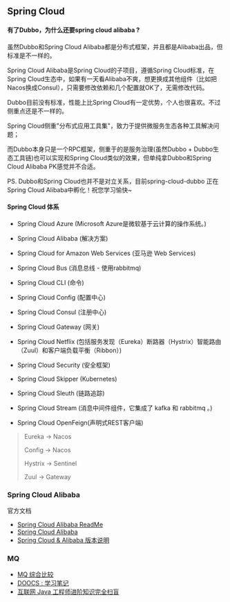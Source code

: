 ## Spring Cloud

#### 有了Dubbo，为什么还要spring cloud alibaba ?
虽然Dubbo和Spring Cloud Alibaba都是分布式框架，并且都是Alibaba出品，但标准是不一样的。

Spring Cloud Alibaba是Spring Cloud的子项目，遵循Spring Cloud标准，在Spring Cloud生态中，如果有一天看Alibaba不爽，想更换成其他组件（比如把Nacos换成Consul），只需要修改依赖和几个配置就OK了，无需修改代码。

Dubbo目前没有标准，性能上比Spring Cloud有一定优势，个人也很喜欢。不过侧重点还是不一样的。 

Spring Cloud侧重"分布式应用工具集"，致力于提供微服务生态各种工具解决问题；

而Dubbo本身只是一个RPC框架，侧重于的是服务治理(虽然Dubbo + Dubbo生态工具链)也可以实现和Spring Cloud类似的效果，但单纯拿Dubbo和Spring Cloud Alibaba PK感觉并不合适。 

PS. Dubbo和Spring Cloud也并不是对立关系，目前spring-cloud-dubbo 正在Spring Cloud Alibaba中孵化！祝您学习愉快~


#### Spring Cloud 体系
- Spring Cloud Azure                    (Microsoft Azure是微软基于云计算的操作系统。)
- Spring Cloud Alibaba                  (解决方案)
- Spring Cloud for Amazon Web Services  (亚马逊 Web Services)
- Spring Cloud Bus                      (消息总线 - 使用rabbitmq)
- Spring Cloud CLI                      (命令)
- Spring Cloud Config                   (配置中心)
- Spring Cloud Consul                   (注册中心)
- Spring Cloud Gateway                  (网关)

- Spring Cloud Netflix  (包括服务发现（Eureka）断路器（Hystrix）智能路由（Zuul）和客户端负载平衡（Ribbon）)
- Spring Cloud Security (安全框架)
- Spring Cloud Skipper  (Kubernetes)
- Spring Cloud Sleuth   (链路追踪)
- Spring Cloud Stream   (消息中间件组件，它集成了 kafka 和 rabbitmq 。)
- Spring Cloud OpenFeign(声明式REST客户端)

> Eureka  -> Nacos
>
> Config  -> Nacos
>
> Hystrix -> Sentinel
>                                                         
> Zuul    -> Gateway

### Spring Cloud Alibaba
官方文档
- [Spring Cloud Alibaba ReadMe](https://github.com/alibaba/spring-cloud-alibaba/blob/master/README-zh.md)
- [Spring Cloud Alibaba](https://github.com/alibaba/spring-cloud-alibaba/wiki)
- [Spring Cloud & Alibaba 版本说明](https://github.com/alibaba/spring-cloud-alibaba/wiki/%E7%89%88%E6%9C%AC%E8%AF%B4%E6%98%8E)


### MQ

- [MQ 综合比较](https://github.com/doocs/advanced-java/blob/master/docs/high-concurrency/why-mq.md)
- [DOOCS : 学习笔记](https://github.com/doocs)
- [互联网 Java 工程师进阶知识完全扫盲](https://github.com/doocs/advanced-java)

